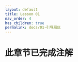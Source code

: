 ```yaml
---
layout: default
title: Lesson 01
nav_order: 4
has_children: true
permalink: docs/01-引导扇区
---
```


# 此章节已完成注解